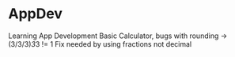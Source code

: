 # AppDev
Learning App Development
Basic Calculator, bugs with rounding -> (3/3/3)*3*3 != 1
Fix needed by using fractions not decimal
